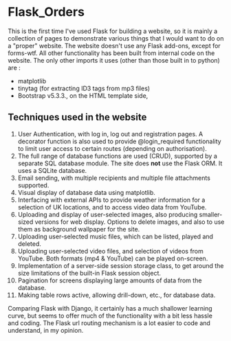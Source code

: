 ﻿# Flask_Orders

 This is the first time I've used Flask for building a website, so it is mainly 
a collection of pages to demonstrate various things that I would want to do on
a "proper" website. The website doesn't use any Flask add-ons, except for 
forms-wtf. All other functionality has been built from internal code on the
website. The only other imports it uses (other than those built in to python)
are :

- matplotlib
- tinytag (for extracting ID3 tags from mp3 files)
- Bootstrap v5.3.3., on the HTML template side, 

## Techniques used in the website

1. User Authentication, with log in, log out and registration pages. A decorator
function is also used to provide @login_required functionality to limit user access
to certain routes (depending on authorisation). 
2. The full range of database functions are used (CRUD), supported by a separate 
SQL database module. The site does **not** use the Flask ORM. It uses a SQLite database.
3. Email sending, with multiple recipients and multiple file attachments supported.
4. Visual display of database data using matplotlib.
5. Interfacing with external APIs to provide weather information for a selection
of UK locations, and to access video data from YouTube.
6. Uploading and display of user-selected images, also producing smaller-sized 
versions for web display. Options to delete images, and also to use them as 
background wallpaper for the site.
7. Uploading user-selected music files, which can be listed, played and deleted.
8. Uploading user-selected video files, and selection of videos from YouTube.
Both formats (mp4 & YouTube) can be played on-screen.
9. Implementation of a server-side session storage class, to get around the size
limitations of the built-in Flask session object.
10. Pagination for screens displaying large amounts of data from the database.
11. Making table rows active, allowing drill-down, etc., for database data.

Comparing Flask with Django, it certainly has a much shallower learning curve, 
but seems to offer much of the functionality with a bit less hassle and coding.
The Flask url routing mechanism is a lot easier to code and understand, in my
opinion.
